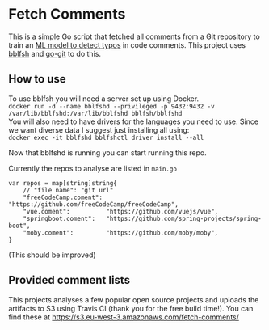 Fetch Comments
==============

This is a simple Go script that fetched all comments from a Git repository to train an [ML model to detect typos](https://github.com/irinakhismatullina/style-analyzer/tree/feature/typos-analyzer/lookout/style/typos_checker) in code comments.
This project uses [bblfsh](https://bblf.sh/v2.6.1/) and [go-git](https://github.com/src-d/go-git) to do this.

## How to use
To use bblfsh you will need a server set up using Docker.  
`docker run -d --name bblfshd --privileged -p 9432:9432 -v /var/lib/bblfshd:/var/lib/bblfshd bblfsh/bblfshd`  
You will also need to have drivers for the languages you need to use. Since we want diverse data I suggest just installing all using:  
`docker exec -it bblfshd bblfshctl driver install --all`  

Now that bblfshd is running you can start running this repo. 

Currently the repos to analyse are listed in `main.go`
```
var repos = map[string]string{
	// "file name": "git url"
	"freeCodeCamp.coment": "https://github.com/freeCodeCamp/freeCodeCamp",
	"vue.coment":          "https://github.com/vuejs/vue",
	"springboot.coment":   "https://github.com/spring-projects/spring-boot",
	"moby.coment":         "https://github.com/moby/moby",
}
```
(This should be improved)

## Provided comment lists
This projects analyses a few popular open source projects and uploads the artifacts to S3 using Travis CI (thank you for the free build time!). You can find these at https://s3.eu-west-3.amazonaws.com/fetch-comments/